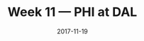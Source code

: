 ---
layout: game
title: Week 11 — PHI at DAL
season: 2017
game_id: 2017_11_PHI_DAL
week: 11
date: 2017-11-19
home_team: DAL
away_team: PHI
final_home: 
final_away: 
pbp_url: /assets/data/pbp/2017/2017_11_PHI_DAL.csv.gz
---